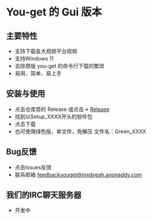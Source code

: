# You-get 的 Gui 版本

## 主要特性
- 支持下载各大视频平台视频
- 支持Windows 11
- 去除原版 you-get 的命令行下载的繁琐
- 易用、简单、易上手

## 安装与使用
- 点击仓库旁的 Release 或点击→ [Release](https://github.com/mxd0123456/you-get-gui/releases "Release")
- 找到以Setup_XXXX开头的软件包
- 点击下载
- 也可使用绿色版，单文件，免解压 文件名：Green_XXXX

## Bug反馈
- 点击Issues反馈
- 联系邮箱 feedbackyouget@mxdyeah.anonaddy.com

## 我们的IRC聊天服务器
- 开发中
